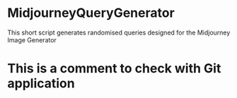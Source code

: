 # MidjourneyQueryGenerator
This short script generates randomised queries designed for the Midjourney Image Generator


# This is a comment to check with Git application